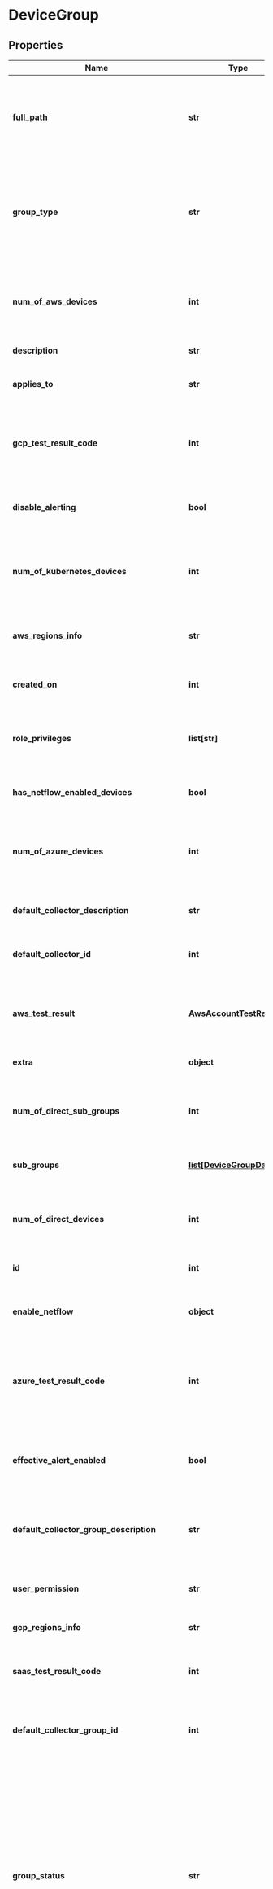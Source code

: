 # DeviceGroup

## Properties
Name | Type | Description | Notes
------------ | ------------- | ------------- | -------------
**full_path** | **str** | The full path of the device group (i.e. if the group &#39;Dev&#39; is under a parent group named &#39;Production&#39;, the fullPath would be &#39;Production/Dev&#39; | [optional] 
**group_type** | **str** | The type of device group: normal and dynamic device groups will have groupType&#x3D;Normal, and AWS groups will have a groupType value of AWS/SERVICE (e.g. AWS/S3) | [optional] 
**num_of_aws_devices** | **int** | The number of AWS devices that belong to this device group (includes AWS devices in sub groups) | [optional] 
**description** | **str** | The description of the device group | [optional] 
**applies_to** | **str** | The Applies to custom query for this group (only for dynamic groups) | [optional] 
**gcp_test_result_code** | **int** | The Status code result returned by the transaction that tests the GCP credentials associated with the GCP group | [optional] 
**disable_alerting** | **bool** | Indicates whether alerting is disabled (true) or enabled (false) for this device group | [optional] 
**num_of_kubernetes_devices** | **int** | The number of kubernetes devices that belong to this device group (includes Kubernetes devices in sub groups) | [optional] 
**aws_regions_info** | **str** | The number of instances in each AWS region (only applies to AWS groups) | [optional] 
**created_on** | **int** | The time, in epoch seconds format, that the device group was created | [optional] 
**role_privileges** | **list[str]** | The role privilege operations for the device group that are granted to the user that made this API request | [optional] 
**has_netflow_enabled_devices** | **bool** | Whether if any Netflow enabled devices in this device group | [optional] 
**num_of_azure_devices** | **int** | The number of Azure devices that belong to this device group (includes Azure devices in sub groups) | [optional] 
**default_collector_description** | **str** | The description of the default collector assigned to the device group | [optional] 
**default_collector_id** | **int** | The Id of the default collector assigned to the device group | [optional] 
**aws_test_result** | [**AwsAccountTestResult**](AwsAccountTestResult.md) | The String result returned by the transaction that tests the AWS credentials associated with the AWS group | [optional] 
**extra** | **object** | The extra setting for cloud group | [optional] 
**num_of_direct_sub_groups** | **int** | The number of sub-groups that belong only to this device group (doesn&#39;t include groups under sub-groups) | [optional] 
**sub_groups** | [**list[DeviceGroupData]**](DeviceGroupData.md) | The child device groups within this device group | [optional] 
**num_of_direct_devices** | **int** | The number of AWS and normal devices that belong only to this device group (doesn&#39;t include devices in sub-groups) | [optional] 
**id** | **int** | The id of the device group | [optional] 
**enable_netflow** | **object** | Indicates whether Netflow is enabled (true) or disabled (false) for the device group, the default value is true | [optional] 
**azure_test_result_code** | **int** | The Status code result returned by the transaction that tests the Azure credentials associated with the Azure group | [optional] 
**effective_alert_enabled** | **bool** | Whether or not alerting is effectively disabled for this device group (alerting may be disabled at a higher level, e.g. parent group) | [optional] 
**default_collector_group_description** | **str** | The description of the default collector group assigned to the device group | [optional] 
**user_permission** | **str** | The permissions for the device group that are granted to the user that made this API request | [optional] 
**gcp_regions_info** | **str** |  | [optional] 
**saas_test_result_code** | **int** | The Status code result returned by the transaction that tests the SaaS credentials associated with the SaaS group | [optional] 
**default_collector_group_id** | **int** | The collector group id of the default collector assigned to the device group | [optional] 
**group_status** | **str** | normal | dead  The status of this device group, where possible statuses are normal and dead. A group with a status of dead may indicate that one or more devices are dead within the group | [optional] 
**num_of_gcp_devices** | **int** |  | [optional] 
**azure_test_result** | [**AzureAccountTestResult**](AzureAccountTestResult.md) | The String result returned by the transaction that tests the Azure credentials associated with the Azure group | [optional] 
**parent_id** | **int** | The id of the parent group for this device group (the root device group has an Id of 1) | [optional] 
**aws_test_result_code** | **int** | The Status code result returned by the transaction that tests the AWS credentials associated with the AWS group | [optional] 
**custom_properties** | [**list[NameAndValue]**](NameAndValue.md) | The properties associated with this device group | [optional] 
**num_of_hosts** | **int** | The number of total devices, including both AWS and normal devices, that belong to this device group (includes normal devices in sub groups) | [optional] 
**default_auto_balanced_collector_group_id** | **int** | The id of the default Auto Balanced Collector Group assigned to the device group | [optional] 
**saas_test_result** | [**SaasAccountTestResult**](SaasAccountTestResult.md) | The result returned by the transaction that tests the SaaS credentials associated with the Saas group | [optional] 
**name** | **str** | The name of the device group | 
**gcp_test_result** | [**GcpAccountTestResult**](GcpAccountTestResult.md) | The result returned by the transaction that tests the GCP credentials associated with the GCP group | [optional] 
**azure_regions_info** | **str** | The number of instances in each Azure region (only applies to Azure groups) | [optional] 

[[Back to Model list]](../README.md#documentation-for-models) [[Back to API list]](../README.md#documentation-for-api-endpoints) [[Back to README]](../README.md)


